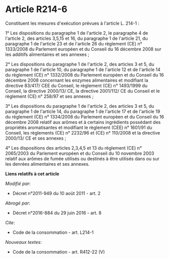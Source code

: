 # Article R214-6

Constituent les mesures d'exécution prévues à l'article L. 214-1 : 

1° Les dispositions du paragraphe 1 de l'article 2, le paragraphe 4 de l'article 2, des articles 3,5,15 et 16, du paragraphe
1 de l'article 21, du paragraphe 1 de l'article 23 et de l'article 26 du règlement (CE) n° 1333/2008 du Parlement européen et
du Conseil du 16 décembre 2008 sur les additifs alimentaires et ses annexes ; 

2° Les dispositions du paragraphe 1 de l'article 2, des articles 3 et 5, du paragraphe 1 de l'article 10, du paragraphe 1 de
l'article 12 et de l'article 14 du règlement (CE) n° 1332/2008 du Parlement européen et du Conseil du 16 décembre 2008
concernant les enzymes alimentaires et modifiant la directive 83/417/ CEE du Conseil, le règlement (CE) n° 1493/1999 du
Conseil, la directive 2000/13/ CE, la directive 2001/112/ CE du Conseil et le règlement (CE) n° 258/97 et ses annexes ; 

3° Les dispositions du paragraphe 1 de l'article 2, des articles 3 et 5, du paragraphe 1 de l'article 14, du paragraphe 1 de
l'article 17 et de l'article 19 du règlement (CE) n° 1334/2008 du Parlement européen et du Conseil du 16 décembre 2008
relatif aux arômes et à certains ingrédients possédant des propriétés aromatisantes et modifiant le règlement (CEE) n°
1601/91 du Conseil, les règlements (CE) n° 2232/96 et (CE) n° 110/2008 et la directive 2000/13/ CE et ses annexes ; 

4° Les dispositions des articles 2,3,4,5 et 13 du règlement (CE) n° 2065/2003 du Parlement européen et du Conseil du 10
novembre 2003 relatif aux arômes de fumée utilisés ou destinés à être utilisés dans ou sur les denrées alimentaires et ses
annexes.

**Liens relatifs à cet article**

_Modifié par_:

  - Décret n°2011-949 du 10 août 2011 - art. 2

_Abrogé par_:

  - Décret n°2016-884 du 29 juin 2016 - art. 8

_Cite_:

  - Code de la consommation - art. L214-1

_Nouveaux textes_:

  - Code de la consommation - art. R412-22 (V)
